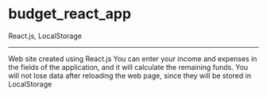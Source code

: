 # budget_react_app

React.js, LocalStorage
____________________
Web site created using React.js
You can enter your income and expenses in the fields of the application, and it will calculate the remaining funds.
You will not lose data after reloading the web page, since they will be stored in LocalStorage
